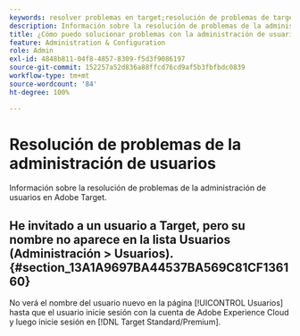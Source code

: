 ```yaml
---
keywords: resolver problemas en target;resolución de problemas de target;usuarios;administración de usuarios
description: Información sobre la resolución de problemas de la administración de usuarios en Adobe Target.
title: ¿Cómo puedo solucionar problemas con la administración de usuarios?
feature: Administration & Configuration
role: Admin
exl-id: 4848b811-04f8-4857-8309-f5d3f9086197
source-git-commit: 152257a52d836a88ffcd76cd9af5b3fbfbdc0839
workflow-type: tm+mt
source-wordcount: '84'
ht-degree: 100%

---
```


# Resolución de problemas de la administración de usuarios

Información sobre la resolución de problemas de la administración de usuarios en Adobe Target.

## He invitado a un usuario a Target, pero su nombre no aparece en la lista Usuarios (Administración > Usuarios). {#section_13A1A9697BA44537BA569C81CF136160}

No verá el nombre del usuario nuevo en la página [!UICONTROL Usuarios] hasta que el usuario inicie sesión con la cuenta de Adobe Experience Cloud y luego inicie sesión en [!DNL Target Standard/Premium].

